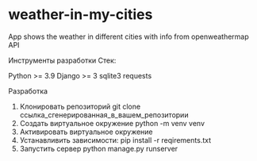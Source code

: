 # weather-in-my-cities
App shows the weather in different cities with info from openweathermap API

Инструменты разработки
Стек:

Python >= 3.9
Django >= 3
sqlite3
requests

Разработка


1) Клонировать репозиторий
git clone ссылка_сгенерированная_в_вашем_репозитории
2) Создать виртуальное окружение
python -m venv venv
3) Активировать виртуальное окружение
4) Устанавливить зависимости:
pip install -r reqirements.txt
5) Запустить сервер
python manage.py runserver
